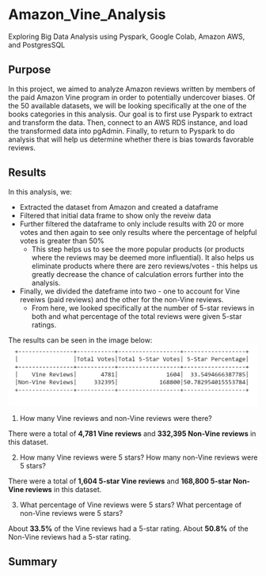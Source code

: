 # Amazon_Vine_Analysis
Exploring Big Data Analysis using Pyspark, Google Colab, Amazon AWS, and PostgresSQL

## Purpose
In this project, we aimed to analyze Amazon reviews written by members of the paid Amazon Vine program in order to potentially undercover biases. Of the 50 available datasets, we will be looking specifically at the one of the books categories in this analysis. Our goal is to first use Pyspark to extract and transform the data. Then, connect to an AWS RDS instance, and load the transformed data into pgAdmin. Finally, to return to Pyspark to do analysis that will help us determine whether there is bias towards favorable reviews.

## Results
In this analysis, we:
- Extracted the dataset from Amazon and created a dataframe
- Filtered that initial data frame to show only the reveiw data
- Further filtered the dataframe to only include results with 20 or more votes and then again to see only results where the percentage of helpful votes is greater than 50%
  - This step helps us to see the more popular products (or products where the reviews may be deemed more influential). It also helps us eliminate products where there are zero reviews/votes - this helps us greatly decrease the chance of calculation errors further into the analysis.
- Finally, we divided the dateframe into two - one to account for Vine reveiws (paid reviews) and the other for the non-Vine reviews.
  - From here, we looked specifically at the number of 5-star reviews in both and what percentage of the total reviews were given 5-star ratings.

The results can be seen in the image below:
![Vine Analysis Summary Table](https://github.com/chichi-ugo/Amazon_Vine_Analysis/blob/main/images/vine_analysis_summary.PNG?raw=true)

1. How many Vine reviews and non-Vine reviews were there?

There were a total of **4,781 Vine reviews** and **332,395 Non-Vine reviews** in this dataset.

2. How many Vine reviews were 5 stars? How many non-Vine reviews were 5 stars?

There were a total of **1,604 5-star Vine reviews** and **168,800 5-star Non-Vine reviews** in this dataset.

3. What percentage of Vine reviews were 5 stars? What percentage of non-Vine reviews were 5 stars?

About **33.5%** of the Vine reviews had a 5-star rating.
About **50.8%** of the Non-Vine reviews had a 5-star rating.

## Summary
